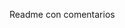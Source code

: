 <!-- 
# To Do List 
![chanta](https://i.imgur.com/qv7K0M1.png)
> LA aplicación para organizarte.

[![NPM Version][npm-image]][npm-url]
[![Build Status][travis-image]][travis-url]
[![Downloads Stats][npm-downloads]][npm-url]

One to two paragraph statement about your product and what it does.




## Indice y referencias
1. [Información general](#información-general)
2. [Tecnologías](#tecnologías)
3. [Instalación](#instalacion)
4. [Primeros usos](#primeros-usos)
4. [Agradecimientos](#agradecimientos)
5. [FAQs](#faqs)
### Informacíon general

***
De que se trata lo que hicimos, por que y para que, con un lindo uso de vocabulario, chachara acertada y un tinte profesional aunque sin dejar de nombrar que es un trabajo de entrega para un curso y que tenemos ideas que esperamos poder implementar en futuras versiones
***

- Nuestro CFO Rodri dice:
>"ToDo List App
La ToDo List App es una aplicación simple para gestionar tus tareas diarias. Puedes agregar nuevas tareas, marcarlas como completadas, editar el contenido y eliminarlas de la lista."
##### * Consiga y objetivos - 
Consigna
Crear una aplicación web utilizando React que permita gestionar una lista de tareas. La
aplicación deberá hacer uso de componentes funcionales, el hook useState para el manejo del
estado, el hook useEffect para realizar efectos secundarios, y eventos para interactuar con el
usuario
##### Nuestros deseos y desafíos
lorem chachara ipsum profilis bacteriuslorem chachara ipsum profilis bacteriuslorem chachara ipsum profilis bacteriuslorem chachara ipsum profilis bacteriuslorem chachara ipsum profilis bacterius
***
### Así nos vemos :) (por ahora...)
![palRdm1](https://i.imgur.com/2OKW1Im.png)
## Tecnologías
***
Conocimos, aprendimos y utilizamos:
* [React](https://es.react.dev/): versión 18.2.0
* [Vite](https://vitejs.dev/guide/): versión 4.4.5
* [Chakra UI](https://chakra-ui.com/): versión 2.8.2
* [Framer Motion](https://www.framer.com/motion/): versión 10.16.5
* [GH-pages](https://www.npmjs.com/package/gh-pages): versión 6.0.0
* [NanoId](https://www.npmjs.com/package/nanoid): versión 5.0.3

## Instalación
***
Si ya usaste GitHub antes es sencillo, sino 
te acompañamos... vamos? 
```
$ git clone https://aeditar.com NO OLVIDAR!! <--
$ cd ../ruta/al/archivo
$ npm install
$ npm run dev
```
Corré los comandos en secuencia y no la cagues
corta

## Primeros Usos

 Uso
- Accede a la aplicación en tu navegador.
- Agrega nuevas tareas utilizando el formulario.
- Marca las tareas como completadas haciendo clic en el círculo junto a cada tarea o haciendo click en el texto.
- Edita una tarea haciendo clic en el ícono de lápiz.
- Elimina una tarea haciendo clic en el ícono de basura.
- ¡Listo! Ahora estás listo para gestionar tus tareas de manera eficiente. ;)

***

## Querés colaborar?
***
####Contribuciones
Si encuentras algún problema o tienes ideas para mejorar la aplicación, ¡siéntete libre de contribuir abriendo un issue o enviando un pull request! 

## Nos conoces, ellos también:

> "Su trabajo es inspirador y su talento algunas veces, ponele" 
> < Bill "Migue" Gates >

> "Si si, claro que si, me deben guita todavía" 
> < Elon "XasF" Musk >

### Agradecimientos

> "Juntos nos formamos y crecimos pero todos concordamos en que pensamos en estas personas al querer agradecer:"
* Jose Luis Condori, nuestro docente. -link git?-
* Pablo Rito, un compañero y constante consejero, un amigo ya. -link git?-
* El Eco del Mic de Rodri (Dios viteh, no Vite) - él es Git -
## FAQs
***
Consultas frecuentes:
1. **¿Esto es gratis?**
_Claro que si, para quien lo requiera y esperamos lo disfrute! :D_ 

2. __¿vo' so dio'?__ 

No campeón, mira:
* Soy el Mic
* Vos no dormiste
* Andacostarte

3. **¿Como les fue con este hermoso proyecto?**

*Disfrutamos el desafio y todo el proceso, con sus alegrías, frustraciones y sobre todo aprendizajes. Creemos que eso y una devolución constructiva ya son un gran logro*

4. **¡¡Aplausos por favorrr!!**
* Señor, bajesé de la mesa por favor.
 -->
 
Readme con comentarios


<!-- Readme v1.0

react vite, chackra iu, icons, nanoid


ToDo List App
La ToDo List App es una aplicación simple para gestionar tus tareas diarias. Puedes agregar nuevas tareas, marcarlas como completadas, editar el contenido y eliminarlas de la lista.

Características
Agregar Tareas: Añade nuevas tareas a tu lista.
Marcar Tareas: Marca las tareas como completadas o pendientes.
Editar Tareas: Modifica el contenido de tus tareas.
Eliminar Tareas: Elimina las tareas que ya no necesitas.
Fecha de Creación: Cada tarea muestra la fecha en que fue creada.

Capturas de Pantalla

Tecnologías Utilizadas
React
Chakra UI (para la interfaz de usuario)
nanoid (para la generación de identificadores únicos)
Instalación
Clona el repositorio:
bash
Copy code
git clone https://tu-repositorio.git
Instala las dependencias:
bash
Copy code
npm install
Inicia la aplicación:
bash
Copy code
npm start
La aplicación estará disponible en http://localhost:3000.

Uso
Accede a la aplicación en tu navegador.
Agrega nuevas tareas utilizando el formulario.
Marca las tareas como completadas haciendo clic en el círculo junto a cada tarea o haciendo click en el texto.
Edita una tarea haciendo clic en el ícono de lápiz.
Elimina una tarea haciendo clic en el ícono de basura.
¡Listo! Ahora estás listo para gestionar tus tareas de manera eficiente.

Contribuciones
Si encuentras algún problema o tienes ideas para mejorar la aplicación, ¡siéntete libre de contribuir abriendo un issue o enviando un pull request! -->